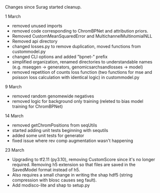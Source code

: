 Changes since Surag started cleanup.

1 March
- removed unused imports
- removed code corresponding to ChromBPNet and attribution priors.
- Removed CustomMeanSquaredError and MultichannelMultinomialNLL
- Removed api directory
- changed losses.py to remove duplication, moved functions from custommodel.py
- changed CLI options and added "bpnet-" prefix
- simplified organization, renamed directories to understandable names (e.g. mseqgen -> generators, genomicsarchsandlosses -> model)
- removed repetition of counts loss function (two functions for mse and poisson loss calculation with identical logic) in custommodel.py

9 March
- removed random genomewide negatives
- removed logic for background only training (releted to bias model training for ChromBPNet)

14 March
- removed getChromPositions from seqUtils
- started adding unit tests beginning with sequtils
- added some unit tests for generator 
- fixed issue where rev comp augmentation wasn't happening

23 March
- Upgrading to tf2.11 (py3.10), removing CustomScore since it's no longer required. Removing h5 extension so that files are saved in the SavedModel format instead of h5.
- Also requires a small change in writing the shap hdf5 (string compression with blosc causes seg fault).
- Add modisco-lite and shap to setup.py
